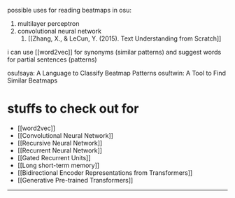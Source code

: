 possible uses for reading beatmaps in osu:

1. multilayer perceptron
2. convolutional neural network
   1. [[Zhang, X., & LeCun, Y. (2015). Text Understanding from Scratch]]

i can use [[word2vec]] for synonyms (similar patterns) and suggest words for partial sentences (patterns)

osu!saya: A Language to Classify Beatmap Patterns
osu!twin: A Tool to Find Similar Beatmaps

# stuffs to check out for

- [[word2vec]]
- [[Convolutional Neural Network]]
- [[Recursive Neural Network]]
- [[Recurrent Neural Network]]
- [[Gated Recurrent Units]]
- [[Long short-term memory]]
- [[Bidirectional Encoder Representations from Transformers]]
- [[Generative Pre-trained Transformers]]

---
